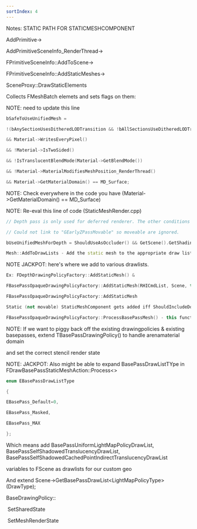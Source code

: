 ```yaml
---
sortIndex: 4 
---
```


Notes: STATIC PATH FOR STATICMESHCOMPONENT

AddPrimitive->

AddPrimitiveSceneInfo_RenderThread->

FPrimitiveSceneInfo::AddToScene->

FPrimitiveSceneInfo::AddStaticMeshes->

SceneProxy::DrawStaticElements

Collects FMeshBatch elemets and sets flags on them:

NOTE: need to update this line

```cpp
bSafeToUseUnifiedMesh =

!(bAnySectionUsesDitheredLODTransition && !bAllSectionsUseDitheredLODTransition) // can't use a single section if they are not homogeneous

&& Material->WritesEveryPixel()

&& !Material->IsTwoSided()

&& !IsTranslucentBlendMode(Material->GetBlendMode())

&& !Material->MaterialModifiesMeshPosition_RenderThread()

&& Material->GetMaterialDomain() == MD_Surface;
```

NOTE: Check everywhere in the code you have (Material->GetMaterialDomain() == MD_Surface)

NOTE: Re-eval this line of code (StaticMeshRender.cpp)

```cpp
// Depth pass is only used for deferred renderer. The other conditions are meant to match the logic in FStaticMesh::AddToDrawLists.

// Could not link to "GEarlyZPassMovable" so moveable are ignored.

bUseUnifiedMeshForDepth = ShouldUseAsOccluder() && GetScene().GetShadingPath() == EShadingPath::Deferred && !IsMovable();

Mesh::AddToDrawLists - Add the static mesh to the appropriate draw lists.
```

NOTE JACKPOT: here's where we add to various drawlists.

```cpp
Ex: FDepthDrawingPolicyFactory::AddStaticMesh() &

FBasePassOpaqueDrawingPolicyFactory::AddStaticMesh(RHICmdList, Scene, this);

FBasePassOpaqueDrawingPolicyFactory::AddStaticMesh

Static (not movable) StaticMeshComponent gets added iff ShouldIncludeDomainInMeshPass(Material->GetMaterialDomain()) && !IsTranslucentBlendMode(BlendMode)

FBasePassOpaqueDrawingPolicyFactory::ProcessBasePassMesh() - this function stores the renderstate for this mesh batch
```

NOTE: If we want to piggy back off the existing drawingpolicies & existing basepasses, extend TBasePassDrawingPolicy() to handle arenamaterial domain

and set the correct stencil render state

NOTE: JACKPOT: Also might be able to expand BasePassDrawListTYpe in FDrawBasePassStaticMeshAction::Process&lt;>

```cpp
enum EBasePassDrawListType

{

EBasePass_Default=0,

EBasePass_Masked,

EBasePass_MAX

};
```

Which means add BasePassUniformLightMapPolicyDrawList, BasePassSelfShadowedTranslucencyDrawList, BasePassSelfShadowedCachedPointIndirectTranslucencyDrawList

variables to FScene as drawlists for our custom geo

And extend Scene->GetBasePassDrawList&lt;LightMapPolicyType>(DrawType);

BaseDrawingPolicy::

​	SetSharedState

​	SetMeshRenderState
